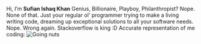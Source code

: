 Hi, I’m **Sufian Ishaq Khan**
Genius, Billionaire, Playboy, Philanthropist? Nope. None of that.
Just your regular ol' programmer trying to make a living writing code, dreaming up exceptional solutions to all your software needs. Nope. Wrong again. Stackoverflow is king :D 
Accurate representation of me coding: 
![Going nuts](https://i.makeagif.com/media/5-25-2017/kcKDas.gif)

